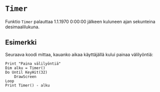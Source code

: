 `Timer`
==========

Funktio `Timer` palauttaa 1.1.1970 0:00:00 jälkeen kuluneen ajan sekunteina desimaalilukuna.

Esimerkki
----------

Seuraava koodi mittaa, kauanko aikaa käyttäjällä kului painaa välilyöntiä:

    Print "Paina välilyöntiä"
    Dim alku = Timer()
    Do Until KeyHit(32)
        DrawScreen
    Loop
    Print Timer() - alku
